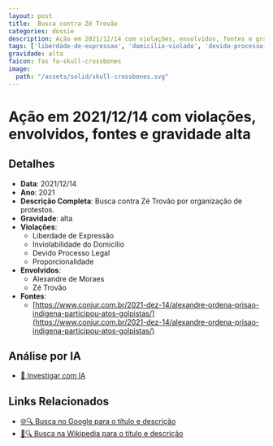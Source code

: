 ```yaml
---
layout: post
title:  Busca contra Zé Trovão
categories: dossie
description: Ação em 2021/12/14 com violações, envolvidos, fontes e gravidade alta
tags: ['liberdade-de-expressao', 'domicilio-violado', 'devido-processo-legal', 'proporcionalidade', 'alexandre-de-moraes', 'ze-trovao', 'gravidade-alta']
gravidade: alta
faicon: fas fa-skull-crossbones
image:
  path: "/assets/solid/skull-crossbones.svg"
---
```


# Ação em 2021/12/14 com violações, envolvidos, fontes e gravidade alta

## Detalhes
- **Data**: 2021/12/14
- **Ano**: 2021
- **Descrição Completa**: Busca contra Zé Trovão por organização de protestos.
- **Gravidade**: alta <i class="fas fa-skull-crossbones fa-2x"></i>
- **Violações**:
  - Liberdade de Expressão
  - Inviolabilidade do Domicílio
  - Devido Processo Legal
  - Proporcionalidade
- **Envolvidos**:
  - Alexandre de Moraes
  - Zé Trovão
- **Fontes**:
  - [https://www.conjur.com.br/2021-dez-14/alexandre-ordena-prisao-indigena-participou-atos-golpistas/](https://www.conjur.com.br/2021-dez-14/alexandre-ordena-prisao-indigena-participou-atos-golpistas/)

## Análise por IA
- [🤖 Investigar com IA](https://www.perplexity.ai/search?q=%22Alexandre%20de%20Moraes%22%20Busca%20contra%20Z%C3%A9%20Trov%C3%A3o%20Busca%20contra%20Z%C3%A9%20Trov%C3%A3o%20por%20organiza%C3%A7%C3%A3o%20de%20protestos.%20Liberdade%20de%20Express%C3%A3o%20Inviolabilidade%20do%20Domic%C3%ADlio%20Devido%20Processo%20Legal%20Proporcionalidade%202021%20gravidade%20alta)

## Links Relacionados
- [🌐🔍 Busca no Google para o título e descrição](https://www.google.com/search?q=%22Alexandre%20de%20Moraes%22%20Busca%20contra%20Z%C3%A9%20Trov%C3%A3o%20Busca%20contra%20Z%C3%A9%20Trov%C3%A3o%20por%20organiza%C3%A7%C3%A3o%20de%20protestos.%20Liberdade%20de%20Express%C3%A3o%20Inviolabilidade%20do%20Domic%C3%ADlio%20Devido%20Processo%20Legal%20Proporcionalidade%202021%20gravidade%20alta)
- [📖🔍 Busca na Wikipedia para o título e descrição](https://pt.wikipedia.org/w/index.php?search=%22Alexandre%20de%20Moraes%22%20Busca%20contra%20Z%C3%A9%20Trov%C3%A3o%20Busca%20contra%20Z%C3%A9%20Trov%C3%A3o%20por%20organiza%C3%A7%C3%A3o%20de%20protestos.%20Liberdade%20de%20Express%C3%A3o%20Inviolabilidade%20do%20Domic%C3%ADlio%20Devido%20Processo%20Legal%20Proporcionalidade%202021%20gravidade%20alta)

